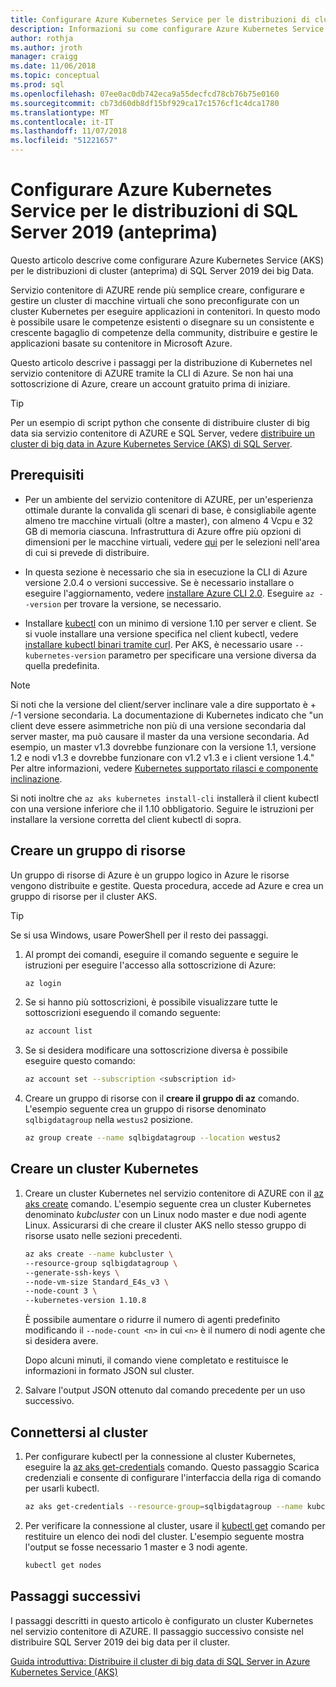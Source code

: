 ```yaml
---
title: Configurare Azure Kubernetes Service per le distribuzioni di cluster di SQL Server 2019 dei big Data | Microsoft Docs
description: Informazioni su come configurare Azure Kubernetes Service (AKS) per le distribuzioni di cluster (anteprima) di SQL Server 2019 dei big Data.
author: rothja
ms.author: jroth
manager: craigg
ms.date: 11/06/2018
ms.topic: conceptual
ms.prod: sql
ms.openlocfilehash: 07ee0ac0db742eca9a55decfcd78cb76b75e0160
ms.sourcegitcommit: cb73d60db8df15bf929ca17c1576cf1c4dca1780
ms.translationtype: MT
ms.contentlocale: it-IT
ms.lasthandoff: 11/07/2018
ms.locfileid: "51221657"
---
```

# <a name="configure-azure-kubernetes-service-for-sql-server-2019-preview-deployments"></a>Configurare Azure Kubernetes Service per le distribuzioni di SQL Server 2019 (anteprima)

Questo articolo descrive come configurare Azure Kubernetes Service (AKS) per le distribuzioni di cluster (anteprima) di SQL Server 2019 dei big Data. 

Servizio contenitore di AZURE rende più semplice creare, configurare e gestire un cluster di macchine virtuali che sono preconfigurate con un cluster Kubernetes per eseguire applicazioni in contenitori. In questo modo è possibile usare le competenze esistenti o disegnare su un consistente e crescente bagaglio di competenze della community, distribuire e gestire le applicazioni basate su contenitore in Microsoft Azure.

Questo articolo descrive i passaggi per la distribuzione di Kubernetes nel servizio contenitore di AZURE tramite la CLI di Azure. Se non hai una sottoscrizione di Azure, creare un account gratuito prima di iniziare.

> [!TIP] 
> Per un esempio di script python che consente di distribuire cluster di big data sia servizio contenitore di AZURE e SQL Server, vedere [distribuire un cluster di big data in Azure Kubernetes Service (AKS) di SQL Server](https://github.com/Microsoft/sql-server-samples/tree/master/samples/features/sql-big-data-cluster/deployment/aks).

## <a name="prerequisites"></a>Prerequisiti

- Per un ambiente del servizio contenitore di AZURE, per un'esperienza ottimale durante la convalida gli scenari di base, è consigliabile agente almeno tre macchine virtuali (oltre a master), con almeno 4 Vcpu e 32 GB di memoria ciascuna. Infrastruttura di Azure offre più opzioni di dimensioni per le macchine virtuali, vedere [qui](https://docs.microsoft.com/en-us/azure/virtual-machines/windows/sizes) per le selezioni nell'area di cui si prevede di distribuire.
  
- In questa sezione è necessario che sia in esecuzione la CLI di Azure versione 2.0.4 o versioni successive. Se è necessario installare o eseguire l'aggiornamento, vedere [installare Azure CLI 2.0](https://docs.microsoft.com/cli/azure/install-azure-cli). Eseguire `az --version` per trovare la versione, se necessario.

- Installare [kubectl](https://kubernetes.io/docs/tasks/tools/install-kubectl/) con un minimo di versione 1.10 per server e client. Se si vuole installare una versione specifica nel client kubectl, vedere [installare kubectl binari tramite curl](https://kubernetes.io/docs/tasks/tools/install-kubectl/#install-kubectl). Per AKS, è necessario usare `--kubernetes-version` parametro per specificare una versione diversa da quella predefinita.

> [!NOTE]
Si noti che la versione del client/server inclinare vale a dire supportato è + /-1 versione secondaria. La documentazione di Kubernetes indicato che "un client deve essere asimmetriche non più di una versione secondaria dal server master, ma può causare il master da una versione secondaria. Ad esempio, un master v1.3 dovrebbe funzionare con la versione 1.1, versione 1.2 e nodi v1.3 e dovrebbe funzionare con v1.2 v1.3 e i client versione 1.4." Per altre informazioni, vedere [Kubernetes supportato rilasci e componente inclinazione](https://github.com/kubernetes/community/blob/master/contributors/design-proposals/release/versioning.md#supported-releases-and-component-skew).

Si noti inoltre che `az aks kubernetes install-cli` installerà il client kubectl con una versione inferiore che il 1.10 obbligatorio. Seguire le istruzioni per installare la versione corretta del client kubectl di sopra.

## <a name="create-a-resource-group"></a>Creare un gruppo di risorse

Un gruppo di risorse di Azure è un gruppo logico in Azure le risorse vengono distribuite e gestite. Questa procedura, accede ad Azure e crea un gruppo di risorse per il cluster AKS.

> [!TIP]
> Se si usa Windows, usare PowerShell per il resto dei passaggi.

1. Al prompt dei comandi, eseguire il comando seguente e seguire le istruzioni per eseguire l'accesso alla sottoscrizione di Azure:

    ```bash
    az login
    ```

1. Se si hanno più sottoscrizioni, è possibile visualizzare tutte le sottoscrizioni eseguendo il comando seguente:

   ```bash
   az account list
   ```

1. Se si desidera modificare una sottoscrizione diversa è possibile eseguire questo comando:

   ```bash
   az account set --subscription <subscription id>
   ```

1. Creare un gruppo di risorse con il **creare il gruppo di az** comando. L'esempio seguente crea un gruppo di risorse denominato `sqlbigdatagroup` nella `westus2` posizione.

   ```bash
   az group create --name sqlbigdatagroup --location westus2
   ```

## <a name="create-a-kubernetes-cluster"></a>Creare un cluster Kubernetes

1. Creare un cluster Kubernetes nel servizio contenitore di AZURE con il [az aks create](https://docs.microsoft.com/cli/azure/aks) comando. L'esempio seguente crea un cluster Kubernetes denominato *kubcluster* con un Linux nodo master e due nodi agente Linux. Assicurarsi di che creare il cluster AKS nello stesso gruppo di risorse usato nelle sezioni precedenti.

    ```bash
   az aks create --name kubcluster \
    --resource-group sqlbigdatagroup \
    --generate-ssh-keys \
    --node-vm-size Standard_E4s_v3 \
    --node-count 3 \
    --kubernetes-version 1.10.8
    ```

    È possibile aumentare o ridurre il numero di agenti predefinito modificando il `--node-count <n>` in cui `<n>` è il numero di nodi agente che si desidera avere.

    Dopo alcuni minuti, il comando viene completato e restituisce le informazioni in formato JSON sul cluster.

1. Salvare l'output JSON ottenuto dal comando precedente per un uso successivo.

## <a name="connect-to-the-cluster"></a>Connettersi al cluster

1. Per configurare kubectl per la connessione al cluster Kubernetes, eseguire la [az aks get-credentials](https://docs.microsoft.com/cli/azure/aks?view=azure-cli-latest#az-aks-get-credentials) comando. Questo passaggio Scarica credenziali e consente di configurare l'interfaccia della riga di comando per usarli kubectl.

   ```bash
   az aks get-credentials --resource-group=sqlbigdatagroup --name kubcluster
   ```

1. Per verificare la connessione al cluster, usare il [kubectl get](https://kubernetes.io/docs/reference/generated/kubectl/kubectl-commands) comando per restituire un elenco dei nodi del cluster.  L'esempio seguente mostra l'output se fosse necessario 1 master e 3 nodi agente.

   ```bash
   kubectl get nodes
   ```

## <a name="next-steps"></a>Passaggi successivi

I passaggi descritti in questo articolo è configurato un cluster Kubernetes nel servizio contenitore di AZURE. Il passaggio successivo consiste nel distribuire SQL Server 2019 dei big data per il cluster.

[Guida introduttiva: Distribuire il cluster di big data di SQL Server in Azure Kubernetes Service (AKS)](quickstart-big-data-cluster-deploy.md)
